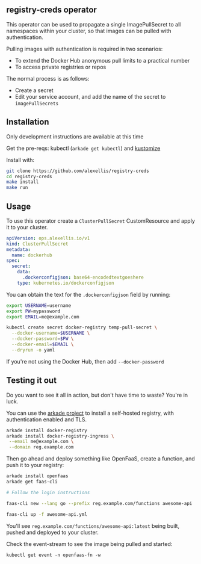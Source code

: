 ## registry-creds operator

This operator can be used to propagate a single ImagePullSecret to all namespaces within your cluster, so that images can be pulled with authentication.

Pulling images with authentication is required in two scenarios:
* To extend the Docker Hub anonymous pull limits to a practical number
* To access private registries or repos

The normal process is as follows:

* Create a secret
* Edit your service account, and add the name of the secret to `imagePullSecrets`

## Installation

Only development instructions are available at this time

Get the pre-reqs: kubectl (`arkade get kubectl`) and [kustomize](https://github.com/kubernetes-sigs/kustomize/releases/tag/kustomize%2Fv3.5.4)

Install with:

```bash
git clone https://github.com/alexellis/registry-creds
cd registry-creds
make install
make run
```

## Usage

To use this operator create a `ClusterPullSecret` CustomResource and apply it to your cluster.

```yaml
apiVersion: ops.alexellis.io/v1
kind: ClusterPullSecret
metadata:
  name: dockerhub
spec:
  secret:
    data:
      .dockerconfigjson: base64-encodedtextgoeshere
    type: kubernetes.io/dockerconfigjson
```

You can obtain the text for the `.dockerconfigjson` field by running:

```bash
export USERNAME=username
export PW=mypassword
export EMAIL=me@example.com

kubectl create secret docker-registry temp-pull-secret \
  --docker-username=$USERNAME \
  --docker-password=$PW \
  --docker-email=$EMAIL \
  --dryrun -o yaml
```

If you're not using the Docker Hub, then add `--docker-password`

## Testing it out

Do you want to see it all in action, but don't have time to waste? You're in luck.

You can use the [arkade project](https://get-arkade.dev) to install a self-hosted registry, with authentication enabled and TLS.

```bash
arkade install docker-registry
arkade install docker-registry-ingress \
 --email me@example.com \
 --domain reg.example.com
```

Then go ahead and deploy something like OpenFaaS, create a function, and push it to your registry:

```bash
arkade install openfaas
arkade get faas-cli

# Follow the login instructions

faas-cli new --lang go --prefix reg.example.com/functions awesome-api

faas-cli up -f awesome-api.yml
```

You'll see `reg.example.com/functions/awesome-api:latest` being built, pushed and deployed to your cluster.

Check the event-stream to see the image being pulled and started:

```
kubectl get event -n openfaas-fn -w
```
